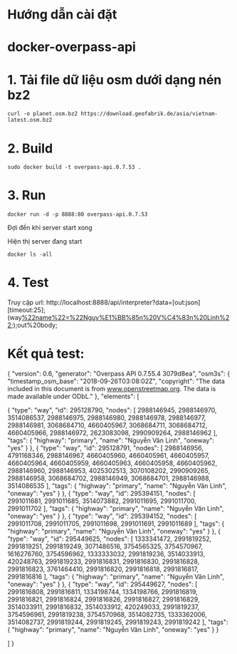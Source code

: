 # Hướng dẫn cài đặt
# docker-overpass-api

# 1. Tải file dữ liệu osm dưới dạng nén bz2

```
curl -o planet.osm.bz2 https://download.geofabrik.de/asia/vietnam-latest.osm.bz2
```

# 2. Build

```
sudo docker build -t overpass-api.0.7.53 .
```

# 3. Run

```
docker run -d -p 8888:80 overpass-api.0.7.53
```

Đợi đến khi server start xong

Hiện thị server đang start
```
docker ls -all
```

# 4. Test
Truy cập url: 
http://localhost:8888/api/interpreter?data=[out:json][timeout:25];(way[%22name%22=%22Nguy%E1%BB%85n%20V%C4%83n%20Linh%22](16.026098131077337,108.17988395690917,16.099257728555084,108.27481269836426););out%20body;

# Kết quả test:
{
  "version": 0.6,
  "generator": "Overpass API 0.7.55.4 3079d8ea",
  "osm3s": {
    "timestamp_osm_base": "2018-09-26T03:08:02Z",
    "copyright": "The data included in this document is from www.openstreetmap.org. The data is made available under ODbL."
  },
  "elements": [

{
  "type": "way",
  "id": 295128790,
  "nodes": [
    2988146945,
    2988146970,
    3514086537,
    2988146975,
    2988146980,
    2988146978,
    2988146977,
    2988146981,
    3068684710,
    4660405967,
    3068684711,
    3068684712,
    4660405966,
    2988146972,
    2623083098,
    2990909264,
    2988146962
  ],
  "tags": {
    "highway": "primary",
    "name": "Nguyễn Văn Linh",
    "oneway": "yes"
  }
},
{
  "type": "way",
  "id": 295128791,
  "nodes": [
    2988146956,
    4791168346,
    2988146967,
    4660405960,
    4660405961,
    4660405957,
    4660405964,
    4660405959,
    4660405963,
    4660405958,
    4660405962,
    2988146960,
    2988146953,
    4025302513,
    3070108202,
    2990909265,
    2988146958,
    3068684702,
    2988146949,
    3068684701,
    2988146988,
    3514086535
  ],
  "tags": {
    "highway": "primary",
    "name": "Nguyễn Văn Linh",
    "oneway": "yes"
  }
},
{
  "type": "way",
  "id": 295394151,
  "nodes": [
    2991011681,
    2991011685,
    3514073882,
    2991011695,
    2991011700,
    2991011702
  ],
  "tags": {
    "highway": "primary",
    "name": "Nguyễn Văn Linh",
    "oneway": "yes"
  }
},
{
  "type": "way",
  "id": 295394152,
  "nodes": [
    2991011708,
    2991011705,
    2991011698,
    2991011691,
    2991011689
  ],
  "tags": {
    "highway": "primary",
    "name": "Nguyễn Văn Linh",
    "oneway": "yes"
  }
},
{
  "type": "way",
  "id": 295449625,
  "nodes": [
    1333341472,
    2991819252,
    2991819251,
    2991819249,
    3071486516,
    3754565325,
    3754570967,
    1616276760,
    3754596962,
    1333333032,
    2991819236,
    3514033913,
    420248763,
    2991819233,
    2991816831,
    2991816830,
    2991816828,
    2991816823,
    3761464410,
    2991816820,
    2991816818,
    2991816817,
    2991816816
  ],
  "tags": {
    "highway": "primary",
    "name": "Nguyễn Văn Linh",
    "oneway": "yes"
  }
},
{
  "type": "way",
  "id": 295449627,
  "nodes": [
    2991816808,
    2991816811,
    1334198744,
    1334198766,
    2991816819,
    2991816821,
    2991816824,
    2991816826,
    2991816827,
    2991816829,
    3514033911,
    2991816832,
    3514033912,
    420249033,
    2991819237,
    3754596961,
    2991819238,
    3754570968,
    3514082735,
    1333362006,
    3514082737,
    2991819244,
    2991819245,
    2991819243,
    2991819242
  ],
  "tags": {
    "highway": "primary",
    "name": "Nguyễn Văn Linh",
    "oneway": "yes"
  }
}

  ]
}
